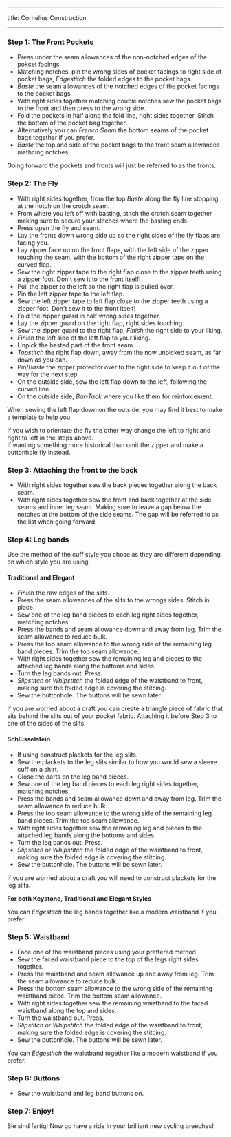 ***

title: Cornelius Construction

***

### Step 1: The Front Pockets

-   Press under the seam allowances of the non-notched edges of the pokcet facings.
-   Matching notches, pin the wrong sides of pocket facings to right side of pocket bags, *Edgestitch* the folded edges to the pocket bags.
-   *Baste* the seam allowances of the notched edges of the pocket facings to the pocket bags.
-   With right sides together matching double notches sew the pocket bags to the front and then press to the wrong side.
-   Fold the pockets in half along the fold line, right sides together. Stitch the bottom of the pocket bag together.
-   Alternatively you can *French Seam* the bottom seams of the pocket bags together if you prefer.
-   *Baste* the top and side of the pocket bags to the front seam allowances mathcing notches.

<Note>

Going forward the pockets and fronts will just be referred to as the fronts.

</Note>

### Step 2: The Fly

-   With right sides together, from the top *Baste* along the fly line stopping at the notch on the crotch seam.
-   From where you left off with basting, stitch the crotch seam together making sure to secure your stitches where the basting ends.
-   Press open the fly and seam.
-   Lay the fronts down wrong side up so the right sides of the fly flaps are facing you.
-   Lay zipper face up on the front flaps, with the left side of the zipper touching the seam, with the bottom of the right zipper tape on the curved flap.
-   Sew the right zipper tape to the right flap close to the zipper teeth using a zipper foot. Don't sew it to the front itself!
-   Pull the zipper to the left so the right flap is pulled over.
-   Pin the left zipper tape to the left flap.
-   Sew the left zipper tape to left flap close to the zipper teeth using a zipper foot. Don't sew it to the front itself!
-   Fold the zipper guard in half wrong sides together.
-   Lay the zipper guard on the right flap, right sides touching.
-   Sew the zipper guard to the right flap, *Finish* the right side to your liking.
-   *Finish* the left side of the left flap to your liking.
-   Unpick the basted part of the front seam.
-   *Topstitch* the right flap down, away from the now unpicked seam, as far down as you can.
-   Pin/*Baste* the zipper protector over to the right side to keep it out of the way for the next step
-   On the outside side, sew the left flap down to the left, following the curved line.
-   On the outside side, *Bar-Tack* where you like them for reinforcement.

<Tip>

When sewing the left flap down on the outside, you may find it best to make a template to help you.

</Tip>

<Note>

If you wish to orientate the fly the other way change the left to right and right to left in the steps above.\
If wanting something more historical than omit the zipper and make a buttonhole fly instead.

</Note>

### Step 3: Attaching the front to the back

-   With right sides together sew the back pieces together along the back seam.
-   With right sides together sew the front and back together at the side seams and inner leg seam. Making sure to leave a gap below the notches at the bottom of the side seams. The gap will be referred to as the list when going forward.

### Step 4: Leg bands

Use the method of the cuff style you chose as they are different depending on which style you are using.

#### Traditional and Elegant

-   *Finish* the raw edges of the slits.
-   Press the seam allowances of the slits to the wrongs sides. Stitch in place.
-   Sew one of the leg band pieces to each leg right sides together, matching notches.
-   Press the bands and seam allowance down and away from leg. Trim the seam allowance to reduce bulk.
-   Press the top seam allowance to the wrong side of the remaining leg band pieces. Trim the top seam allowance.
-   With right sides together sew the remaining leg and pieces to the attached leg bands along the bottoms and sides.
-   Turn the leg bands out. Press.
-   *Slipstitch* or *Whipstitch* the folded edge of the waistband to front, making sure the folded edge is covering the stitcing.
-   Sew the buttonhole. The buttons will be sewn later.

<Note>

If you are worried about a draft you can create a triangle piece of fabric that sits behind the slits out of your pocket fabric. Attaching it before Step 3 to one of the sides of the slits.

</Note>

#### Schlüsselstein

-   If using construct plackets for the leg slits.
-   Sew the plackets to the leg slits similar to how you would sew a sleeve cuff on a shirt.
-   Close the darts on the leg band pieces.
-   Sew one of the leg band pieces to each leg right sides together, matching notches.
-   Press the bands and seam allowance down and away from leg. Trim the seam allowance to reduce bulk.
-   Press the top seam allowance to the wrong side of the remaining leg band pieces. Trim the top seam allowance.
-   With right sides together sew the remaining leg and pieces to the attached leg bands along the bottoms and sides.
-   Turn the leg bands out. Press.
-   *Slipstitch* or *Whipstitch* the folded edge of the waistband to front, making sure the folded edge is covering the stitcing.
-   Sew the buttonhole. The buttons will be sewn later.

<Note>

If you are worried about a draft you will need to construct plackets for the leg slits.

</Note>

<Note>

**For both Keystone, Traditional and Elegant Styles**

You can *Edgestitch* the leg bands together like a modern waistband if you prefer.

</Note>

### Step 5: Waistband

-   Face one of the waistband pieces using your preffered method.
-   Sew the faced waistband piece to the top of the legs right sides together.
-   Press the waistband and seam allowance up and away from leg. Trim the seam allowance to reduce bulk.
-   Press the bottom seam allowance to the wrong side of the remaining waistband piece. Trim the bottom seam allowance.
-   With right sides together sew the remaining waistband to the faced waistband along the top and sides.
-   Turn the waistband out. Press.
-   *Slipstitch* or *Whipstitch* the folded edge of the waistband to front, making sure the folded edge is covering the stitcing.
-   Sew the buttonhole. The buttons will be sewn later.

<Note>

You can *Edgestitch* the waistband together like a modern waistband if you prefer.

</Note>

### Step 6: Buttons

-   Sew the waistband and leg band buttons on.

### Step 7: Enjoy!

Sie sind fertig! Now go have a ride in your brilliant new cycling breeches!
